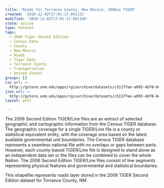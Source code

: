 ```yaml
---
title: 'Roads for Torrance County, New Mexico, 2006se TIGER'
created: '2020-12-02T17:01:17.091131'
modified: '2020-12-02T17:01:17.091140'
state: active
type: dataset
tags:
  - 2006 Tiger Second Edition
  - Census Data
  - County
  - New Mexico
  - Roads
  - Tiger Data
  - Torrance County
  - Transportation
  - United States
groups: []
csv_url: >-
  http://gstore.unm.edu/apps/rgisarchive/datasets/c5117fee-a093-4bf0-8452-13341759eaa5/tgr2006se_torr_lka.derived.csv
json_url: >-
  http://gstore.unm.edu/apps/rgisarchive/datasets/c5117fee-a093-4bf0-8452-13341759eaa5/tgr2006se_torr_lka.derived.json
layout: post

---
```

The 2006 Second Edition TIGER/Line files are an extract of selected geographic and cartographic information from the Census TIGER database.  The geographic coverage for a single TIGER/Line file is a county or statistical equivalent entity, with the coverage area based on the latest available governmental unit boundaries. The Census TIGER database represents a seamless national file with no overlaps or gaps between parts.  However, each county-based TIGER/Line file is designed to stand alone as an independent data set or the files can be combined to cover the whole Nation.  The 2006 Second Edition  TIGER/Line files consist of line segments representing physical features and governmental and statistical boundaries.  

This shapefile represents roads layer stored in the 2006 TIGER Second Edition dataset for Torrance County, NM.
